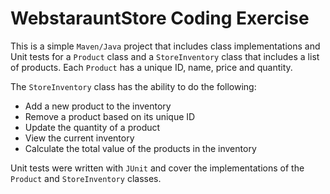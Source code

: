 <h1>WebstarauntStore Coding Exercise</h1>

<p>This is a simple <code>Maven/Java</code> project that includes class implementations and Unit tests for a <code>Product</code> class and a <code>StoreInventory</code> class that includes a list of products. Each <code>Product</code> has a unique ID, name, price and quantity. </p>
The <code>StoreInventory</code> class has the ability to do the following:
<ul>
  <li>Add a new product to the inventory</li>
  <li>Remove a product based on its unique ID</li>
  <li>Update the quantity of a product</li>
  <li>View the current inventory</li>
  <li>Calculate the total value of the products in the inventory</li>
</ul>

Unit tests were written with ```JUnit``` and cover the implementations of the ```Product``` and ```StoreInventory``` classes.
